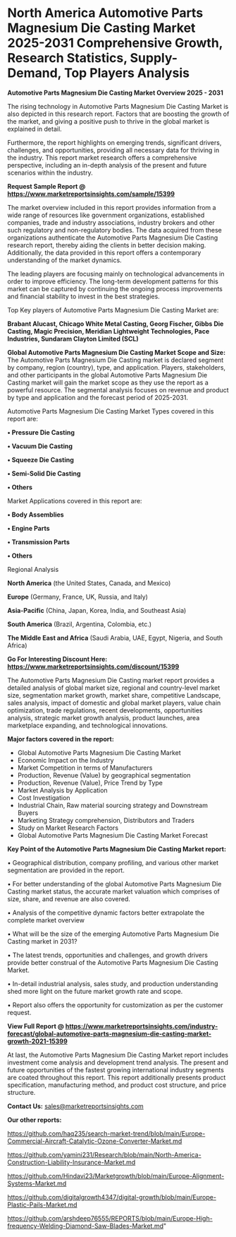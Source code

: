  # North America Automotive Parts Magnesium Die Casting Market 2025-2031 Comprehensive Growth, Research Statistics, Supply-Demand,  Top Players Analysis

<Strong> Automotive Parts Magnesium Die Casting Market Overview 2025 - 2031</strong>

The rising technology in Automotive Parts Magnesium Die Casting Market is also depicted in this research report. Factors that are boosting the growth of the market, and giving a positive push to thrive in the global market is explained in detail.

Furthermore, the report highlights on emerging trends, significant drivers, challenges, and opportunities, providing all necessary data for thriving in the industry. This report market research offers a comprehensive perspective, including an in-depth analysis of the present and future scenarios within the industry.

<strong>Request Sample Report @ <a href=https://www.marketreportsinsights.com/sample/15399>https://www.marketreportsinsights.com/sample/15399</a></strong>

The market overview included in this report provides information from a wide range of resources like government organizations, established companies, trade and industry associations, industry brokers and other such regulatory and non-regulatory bodies. The data acquired from these organizations authenticate the Automotive Parts Magnesium Die Casting research report, thereby aiding the clients in better decision making. Additionally, the data provided in this report offers a contemporary understanding of the market dynamics.

The leading players are focusing mainly on technological advancements in order to improve efficiency. The long-term development patterns for this market can be captured by continuing the ongoing process improvements and financial stability to invest in the best strategies.

Top Key players of Automotive Parts Magnesium Die Casting Market are:

<strong>Brabant Alucast, Chicago White Metal Casting, Georg Fischer, Gibbs Die Casting, Magic Precision, Meridian Lightweight Technologies, Pace Industries, Sundaram Clayton Limited (SCL)</strong>

<strong><b>Global Automotive Parts Magnesium Die Casting Market Scope and Size:</b></strong>
The Automotive Parts Magnesium Die Casting market is declared segment by company, region (country), type, and application. Players, stakeholders, and other participants in the global Automotive Parts Magnesium Die Casting market will gain the market scope as they use the report as a powerful resource. The segmental analysis focuses on revenue and product by type and application and the forecast period of 2025-2031.

Automotive Parts Magnesium Die Casting Market Types covered in this report are:

<strong>• Pressure Die Casting

• Vacuum Die Casting

• Squeeze Die Casting

• Semi-Solid Die Casting

• Others</strong>

Market Applications covered in this report are:

<strong>• Body Assemblies

• Engine Parts

• Transmission Parts

• Others</strong> 

Regional Analysis

<strong>North America</strong> (the United States, Canada, and Mexico)

<strong>Europe</strong> (Germany, France, UK, Russia, and Italy)

<strong>Asia-Pacific</strong> (China, Japan, Korea, India, and Southeast Asia)

<strong>South America</strong> (Brazil, Argentina, Colombia, etc.)

<strong>The Middle East and Africa</strong> (Saudi Arabia, UAE, Egypt, Nigeria, and South Africa)

<strong>Go For Interesting Discount Here: <a href=https://www.marketreportsinsights.com/discount/15399>https://www.marketreportsinsights.com/discount/15399</a></strong>

The Automotive Parts Magnesium Die Casting market report provides a detailed analysis of global market size, regional and country-level market size, segmentation market growth, market share, competitive Landscape, sales analysis, impact of domestic and global market players, value chain optimization, trade regulations, recent developments, opportunities analysis, strategic market growth analysis, product launches, area marketplace expanding, and technological innovations.

<strong><b>Major factors covered in the report:</b></strong>
<ul>
  <li>Global Automotive Parts Magnesium Die Casting Market </li>
  <li>Economic Impact on the Industry</li>
  <li>Market Competition in terms of Manufacturers</li>
  <li>Production, Revenue (Value) by geographical segmentation</li>
  <li>Production, Revenue (Value), Price Trend by Type</li>
  <li>Market Analysis by Application</li>
  <li>Cost Investigation</li>
  <li>Industrial Chain, Raw material sourcing strategy and Downstream Buyers</li>
  <li>Marketing Strategy comprehension, Distributors and Traders</li>
  <li>Study on Market Research Factors</li>
  <li>Global Automotive Parts Magnesium Die Casting Market Forecast</li>
</ul>

<strong><b>Key Point of the Automotive Parts Magnesium Die Casting Market report:</b></strong>

• Geographical distribution, company profiling, and various other market segmentation are provided in the report.

• For better understanding of the global Automotive Parts Magnesium Die Casting market status, the accurate market valuation which comprises of size, share, and revenue are also covered.

• Analysis of the competitive dynamic factors better extrapolate the complete market overview

• What will be the size of the emerging Automotive Parts Magnesium Die Casting market in 2031?

• The latest trends, opportunities and challenges, and growth drivers provide better construal of the Automotive Parts Magnesium Die Casting Market.

• In-detail industrial analysis, sales study, and production understanding shed more light on the future market growth rate and scope.

• Report also offers the opportunity for customization as per the customer request.

<strong><b>View Full Report @ <a href=https://www.marketreportsinsights.com/industry-forecast/global-automotive-parts-magnesium-die-casting-market-growth-2021-15399>https://www.marketreportsinsights.com/industry-forecast/global-automotive-parts-magnesium-die-casting-market-growth-2021-15399</a></b></strong>


At last, the Automotive Parts Magnesium Die Casting Market report includes investment come analysis and development trend analysis. The present and future opportunities of the fastest growing international industry segments are coated throughout this report. This report additionally presents product specification, manufacturing method, and product cost structure, and price structure.

<strong>Contact Us:</strong>
sales@marketreportsinsights.com

<strong>Our other reports:</strong>

<a href=https://github.com/haq235/search-market-trend/blob/main/Europe-Commercial-Aircraft-Catalytic-Ozone-Converter-Market.md>https://github.com/haq235/search-market-trend/blob/main/Europe-Commercial-Aircraft-Catalytic-Ozone-Converter-Market.md</a>

<a href=https://github.com/yamini231/Research/blob/main/North-America-Construction-Liability-Insurance-Market.md>https://github.com/yamini231/Research/blob/main/North-America-Construction-Liability-Insurance-Market.md</a>

<a href=https://github.com/Hindavi23/Marketgrowth/blob/main/Europe-Alignment-Systems-Market.md>https://github.com/Hindavi23/Marketgrowth/blob/main/Europe-Alignment-Systems-Market.md</a>

<a href=https://github.com/digitalgrowth4347/digital-growth/blob/main/Europe-Plastic-Pails-Market.md>https://github.com/digitalgrowth4347/digital-growth/blob/main/Europe-Plastic-Pails-Market.md</a>

<a href=https://github.com/arshdeep76555/REPORTS/blob/main/Europe-High-frequency-Welding-Diamond-Saw-Blades-Market.md>https://github.com/arshdeep76555/REPORTS/blob/main/Europe-High-frequency-Welding-Diamond-Saw-Blades-Market.md</a>"
